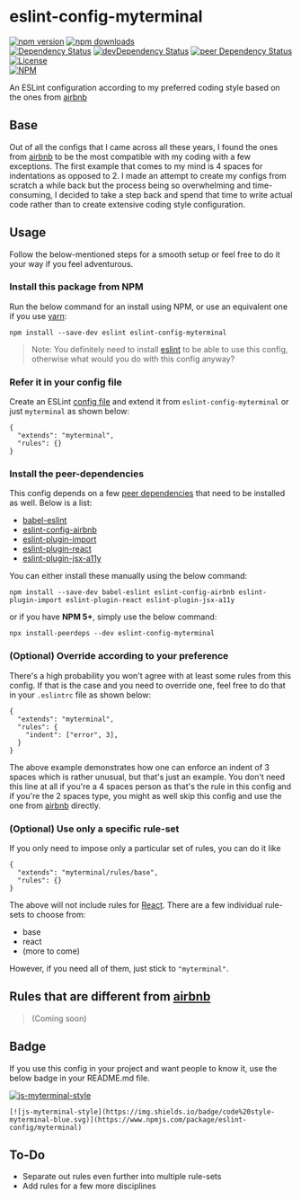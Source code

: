 # eslint-config-myterminal

[![npm version](https://badge.fury.io/js/eslint-config-myterminal.svg)](https://badge.fury.io/js/eslint-config-myterminal)
[![npm downloads](https://img.shields.io/npm/dt/eslint-config-myterminal.svg)](https://www.npmjs.com/package/eslint-config-myterminal)  
[![Dependency Status](https://david-dm.org/myTerminal/eslint-config-myterminal.svg)](https://david-dm.org/myTerminal/eslint-config-myterminal)
[![devDependency Status](https://david-dm.org/myTerminal/eslint-config-myterminal/dev-status.svg)](https://david-dm.org/myTerminal/eslint-config-myterminal#info=devDependencies)
[![peer Dependency Status](https://david-dm.org/myTerminal/eslint-config-myterminal/peer-status.svg)](https://david-dm.org/myTerminal/eslint-config-myterminal#info=peerDependencies)  
[![License](https://img.shields.io/github/license/myTerminal/ample-alerts.svg)](https://opensource.org/licenses/MIT)  
[![NPM](https://nodei.co/npm/eslint-config-myterminal.png?downloads=true&downloadRank=true&stars=true)](https://nodei.co/npm/eslint-config-myterminal/)

An ESLint configuration according to my preferred coding style based on the ones from [airbnb](https://www.npmjs.com/package/eslint-config-airbnb)

## Base

Out of all the configs that I came across all these years, I found the ones from [airbnb](https://www.npmjs.com/package/eslint-config-airbnb) to be the most compatible with my coding with a few exceptions. The first example that comes to my mind is 4 spaces for indentations as opposed to 2. I made an attempt to create my configs from scratch a while back but the process being so overwhelming and time-consuming, I decided to take a step back and spend that time to write actual code rather than to create extensive coding style configuration.

## Usage

Follow the below-mentioned steps for a smooth setup or feel free to do it your way if you feel adventurous.

### Install this package from NPM

Run the below command for an install using NPM, or use an equivalent one if you use [yarn](https://www.npmjs.com/package/yarn):

    npm install --save-dev eslint eslint-config-myterminal

> Note: You definitely need to install [eslint](https://www.npmjs.com/package/eslint) to be able to use this config, otherwise what would you do with this config anyway?

### Refer it in your config file

Create an ESLint [config file](https://eslint.org/docs/user-guide/configuring) and extend it from `eslint-config-myterminal` or just `myterminal` as shown below:

    {
      "extends": "myterminal",
      "rules": {}
    }

### Install the peer-dependencies

This config depends on a few [peer dependencies](https://nodejs.org/es/blog/npm/peer-dependencies) that need to be installed as well. Below is a list:

- [babel-eslint](https://www.npmjs.com/package/babel-eslint)
- [eslint-config-airbnb](https://www.npmjs.com/package/eslint-config-airbnb)
- [eslint-plugin-import](https://www.npmjs.com/package/eslint-plugin-import)
- [eslint-plugin-react](https://www.npmjs.com/package/eslint-plugin-react)
- [eslint-plugin-jsx-a11y](https://www.npmjs.com/package/eslint-plugin-jsx-a11y)

You can either install these manually using the below command:

    npm install --save-dev babel-eslint eslint-config-airbnb eslint-plugin-import eslint-plugin-react eslint-plugin-jsx-a11y

or if you have **NPM 5+**, simply use the below command:

    npx install-peerdeps --dev eslint-config-myterminal

### (Optional) Override according to your preference

There's a high probability you won't agree with at least some rules from this config. If that is the case and you need to override one, feel free to do that in your `.eslintrc` file as shown below:

    {
      "extends": "myterminal",
      "rules": {
        "indent": ["error", 3],
      }
    }

The above example demonstrates how one can enforce an indent of 3 spaces which is rather unusual, but that's just an example. You don't need this line at all if you're a 4 spaces person as that's the rule in this config and if you're the 2 spaces type, you might as well skip this config and use the one from [airbnb](https://www.npmjs.com/package/eslint-config-airbnb) directly.

### (Optional) Use only a specific rule-set

If you only need to impose only a particular set of rules, you can do it like

    {
      "extends": "myterminal/rules/base",
      "rules": {}
    }

The above will not include rules for [React](https://reactjs.org). There are a few individual rule-sets to choose from:

- base
- react
- (more to come)

However, if you need all of them, just stick to `"myterminal"`.

## Rules that are different from [airbnb](https://www.npmjs.com/package/eslint-config-airbnb)

> (Coming soon)

## Badge

If you use this config in your project and want people to know it, use the below badge in your README.md file.

[![js-myterminal-style](https://img.shields.io/badge/code%20style-myterminal-blue.svg)](https://www.npmjs.com/package/eslint-config/myterminal)

    [![js-myterminal-style](https://img.shields.io/badge/code%20style-myterminal-blue.svg)](https://www.npmjs.com/package/eslint-config/myterminal)

## To-Do

* Separate out rules even further into multiple rule-sets
* Add rules for a few more disciplines
